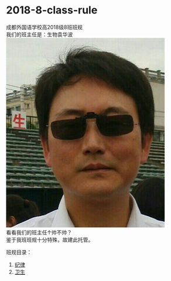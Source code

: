 # 2018-8-class-rule
成都外国语学校高2018级8班班规<br/>
我们的班主任是：生物袁华波<br/>
![yuanhuabo](./pic/波波.jpg)<br/>
看看我们的班主任↑帅不帅？<br/>
鉴于我班班规十分特殊，故建此托管。<br/>

班规目录：<br/>
1. [纪律](./rule/jilv.md)
1. [卫生](./rule/weisheng.md)
